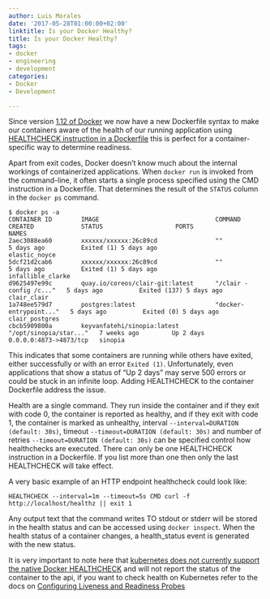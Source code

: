 ```yaml
---
author: Luis Morales
date: '2017-05-28T01:00:00+02:00'
linktitle: Is your Docker Healthy?
title: Is your Docker Healthy?
tags:
- docker
- engineering
- development
categories:
- Docker
- Development

---
```


Since version [1.12 of Docker](https://blog.docker.com/2016/06/docker-1-12-built-in-orchestration/) we now have a new Dockerfile syntax to make our containers aware of the health of our running application using [HEALTHCHECK instruction in a Dockerfile](https://docs.docker.com/engine/reference/builder/#healthcheck) this is perfect for a container-specific way to determine readiness.

Apart from exit codes, Docker doesn’t know much about the internal workings of containerized applications. When `docker run` is invoked from the command-line, it often starts a single process specified using the CMD instruction in a Dockerfile. That determines the result of the `STATUS` column in the `docker ps` command.

```
$ docker ps -a
CONTAINER ID        IMAGE                                COMMAND                  CREATED             STATUS                    PORTS                    NAMES
2aec3088ea60        xxxxxx/xxxxxx:26c89cd                ""                       5 days ago          Exited (1) 5 days ago                              elastic_noyce
5dcf21d2cab6        xxxxxx/xxxxxx:26c89cd                ""                       5 days ago          Exited (1) 5 days ago                              infallible_clarke
d9625497e99c        quay.io/coreos/clair-git:latest      "/clair -config /c..."   5 days ago          Exited (137) 5 days ago                            clair_clair
1a748ee579d7        postgres:latest                      "docker-entrypoint..."   5 days ago          Exited (0) 5 days ago                              clair_postgres
cbcb5909800a        keyvanfatehi/sinopia:latest          "/opt/sinopia/star..."   7 weeks ago         Up 2 days                 0.0.0.0:4873->4873/tcp   sinopia
```

This indicates that some containers are running while others have exited, either successfully or with an error `Exited (1)`. Unfortunately, even applications that show a status of “Up 2 days” may serve 500 errors or could be stuck in an infinite loop. Adding HEALTHCHECK to the container Dockerfile address the issue.

Health are a single command. They run inside the container and if they exit with code 0, the container is reported as healthy, and if they exit with code 1, the container is marked as unhealthy, interval `--interval=DURATION (default: 30s)`, timeout `--timeout=DURATION (default: 30s)` and number of retries `--timeout=DURATION (default: 30s)` can be specified control how healthchecks are executed. There can only be one HEALTHCHECK instruction in a Dockerfile. If you list more than one then only the last HEALTHCHECK will take effect.

A very basic example of an HTTP endpoint healthcheck could look like:

```
HEALTHCHECK --interval=1m --timeout=5s CMD curl -f http://localhost/healthz || exit 1
```

Any output text that the command writes TO stdout or stderr will be stored in the health status and can be accessed using `docker inspect`. When the health status of a container changes, a health_status event is generated with the new status.

It is very important to note here that [kubernetes does not currently support the native Docker HEALTHCHECK](https://github.com/kubernetes/kubernetes/issues/25829) and will not report the status of the container to the api, if you want to check health on Kubernetes refer to the docs on [Configuring Liveness and Readiness Probes](https://kubernetes.io/docs/tasks/configure-pod-container/configure-liveness-readiness-probes/)